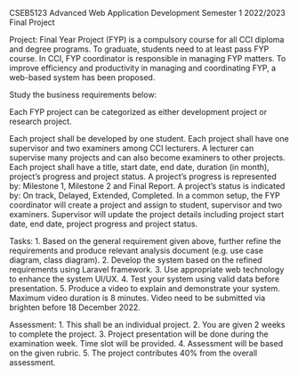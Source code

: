 CSEB5123 
Advanced Web Application Development 
Semester 1 2022/2023 
Final Project

Project:
Final Year Project (FYP) is a compulsory course for all CCI diploma and degree programs. To graduate, students need to at least pass FYP course. In CCI, FYP coordinator is responsible in managing FYP matters. To improve efficiency and productivity in managing and coordinating FYP, a web-based system has been proposed.

Study the business requirements below:

Each FYP project can be categorized as either development project or research project.

Each project shall be developed by one student. Each project shall have one supervisor and two examiners among CCI lecturers. A lecturer can supervise many projects and can also become examiners to other projects. Each project shall have a title, start date, end date, duration (in month), project’s progress and project status. A project’s progress is represented by: Milestone 1, Milestone 2 and Final Report. A project’s status is indicated by: On track, Delayed, Extended, Completed.
In a common setup, the FYP coordinator will create a project and assign to student, supervisor and two examiners. Supervisor will update the project details including project start date, end date, project progress and project status.

Tasks:
    1. Based on the general requirement given above, further refine the requirements and produce relevant analysis document (e.g. use case diagram, class diagram).
    2. Develop the system based on the refined requirements using Laravel framework.
    3. Use appropriate web technology to enhance the system UI/UX.
    4. Test your system using valid data before presentation.
    5. Produce a video to explain and demonstrate your system. Maximum video duration is 8
    minutes. Video need to be submitted via brighten before 18 December 2022.

Assessment:
    1. This shall be an individual project.
    2. You are given 2 weeks to complete the project.
    3. Project presentation will be done during the examination week. Time slot will be provided. 4. Assessment will be based on the given rubric.
    5. The project contributes 40% from the overall assessment.